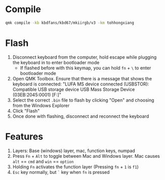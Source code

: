 # Compile

```bash
qmk compile -kb kbdfans/kbd67/mkiirgb/v3 -km tohhongxiang
```

# Flash

1. Disconnect keyboard from the computer, hold escape while plugging the keyboard in to enter bootloader mode
    - If flashed before with this keymap, you can hold `fn` + `\` to enter bootloader mode
2. Open QMK Toolbox. Ensure that there is a message that shows the keyboard is connected: "LUFA MS device connected (USBSTOR): Compatible USB storage device USB Mass Storage Device (03EB:2045:0001) [F:]"
3. Select the correct `.bin` file to flash by clicking "Open" and choosing from the Windows Explorer
4. Click "Flash"
5. Once done with flashing, disconnect and reconnect the keyboard

# Features

1. Layers: Base (windows) layer, mac, function keys, numpad
2. Press `Fn` + `Alt` to toggle between Mac and Windows layer. Mac causes `alt` == `cmd` and `win` == `option`
3. Holding `Fn` activates the function layer (Pressing `fn` + `1` is `f1`)
4. `Esc` key normally, but `` ` `` key when `fn` is pressed
